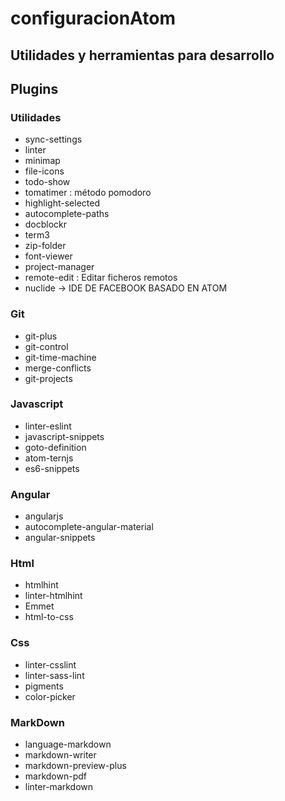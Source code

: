 # configuracionAtom
## Utilidades y herramientas para desarrollo


## Plugins

### Utilidades
   - sync-settings
   - linter
   - minimap
   - file-icons
   - todo-show
   - tomatimer : método pomodoro 
   - highlight-selected
   - autocomplete-paths
   - docblockr
   - term3
   - zip-folder
   - font-viewer
   - project-manager
   - remote-edit : Editar ficheros remotos
   - nuclide  -> IDE DE FACEBOOK BASADO EN ATOM

### Git
   - git-plus
   - git-control
   - git-time-machine
   - merge-conflicts
   - git-projects
   
### Javascript
   - linter-eslint
   - javascript-snippets
   - goto-definition
   - atom-ternjs
   - es6-snippets

   
### Angular
   - angularjs
   - autocomplete-angular-material
   - angular-snippets
   
### Html
   - htmlhint
   - linter-htmlhint
   - Emmet
   - html-to-css

### Css
   - linter-csslint
   - linter-sass-lint
   - pigments
   - color-picker

### MarkDown

   - language-markdown
   - markdown-writer
   - markdown-preview-plus
   - markdown-pdf
   - linter-markdown
